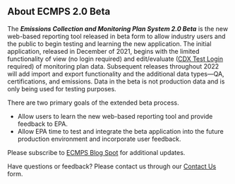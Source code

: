 ## About ECMPS 2.0 Beta

The **_Emissions Collection and Monitoring Plan System 2.0 Beta_** is the new web-based reporting tool released in beta form to allow industry users and the public to begin testing and learning the new application. The initial application, released in December of 2021, begins with the limited functionality of view (no login required) and edit/evaluate ([CDX Test Login] required) of monitoring plan data. Subsequent releases throughout 2022 will add import and export functionality and the additional data types—QA, certifications, and emissions. Data in the beta is not production data and is only being used for testing purposes.

There are two primary goals of the extended beta process.

- Allow users to learn the new web-based reporting tool and provide feedback to EPA.
- Allow EPA time to test and integrate the beta application into the future production environment and incorporate user feedback.

Please subscribe to [ECMPS Blog Spot] for additional updates.

Have questions or feedback? Please contact us through our [Contact Us] form.

[cdx test login]: https://dev.epacdx.net/FAQ
[ecmps blog spot]: https://ecmps.blogspot.com
[contact us]: https://ecmps.epa.gov/help-support
